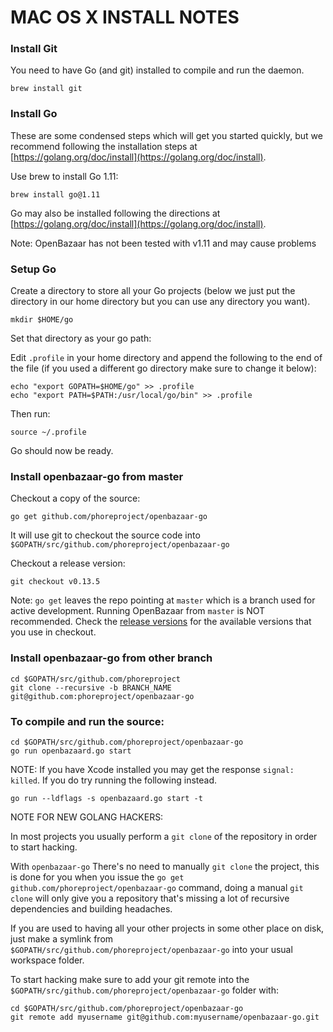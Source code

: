 MAC OS X INSTALL NOTES
====================

### Install Git

You need to have Go (and git) installed to compile and run the daemon.

```
brew install git
```

### Install Go
These are some condensed steps which will get you started quickly, but we recommend following the installation steps at [https://golang.org/doc/install](https://golang.org/doc/install).

Use brew to install Go 1.11:
```
brew install go@1.11
```

Go may also be installed following the directions at [https://golang.org/doc/install](https://golang.org/doc/install).

Note: OpenBazaar has not been tested with v1.11 and may cause problems

### Setup Go

Create a directory to store all your Go projects (below we just put the directory in our home directory but you can use any directory you want).

```
mkdir $HOME/go
```

Set that directory as your go path:

Edit `.profile` in your home directory and append the following to the end of the file (if you used a different go directory make sure to change it below):
```
echo "export GOPATH=$HOME/go" >> .profile
echo "export PATH=$PATH:/usr/local/go/bin" >> .profile
```

Then run:
```
source ~/.profile
```

Go should now be ready.

### Install openbazaar-go from master

Checkout a copy of the source:
```
go get github.com/phoreproject/openbazaar-go
```


It will use git to checkout the source code into `$GOPATH/src/github.com/phoreproject/openbazaar-go`

Checkout a release version:
```
git checkout v0.13.5
```

Note: `go get` leaves the repo pointing at `master` which is a branch used for active development. Running OpenBazaar from `master` is NOT recommended. Check the [release versions](https://github.com/phoreproject/openbazaar-go/releases) for the available versions that you use in checkout.

### Install openbazaar-go from other branch
```
cd $GOPATH/src/github.com/phoreproject
git clone --recursive -b BRANCH_NAME git@github.com:phoreproject/openbazaar-go
```

### To compile and run the source:
```
cd $GOPATH/src/github.com/phoreproject/openbazaar-go
go run openbazaard.go start
```

NOTE: If you have Xcode installed you may get the response `signal: killed`. If you do try running the following instead.

```
go run --ldflags -s openbazaard.go start -t
```

NOTE FOR NEW GOLANG HACKERS: 

In most projects you usually perform a `git clone` of the repository in order to start hacking. 

With `openbazaar-go` There's no need to manually `git clone` the project, this is done for you when you issue the `go get github.com/phoreproject/openbazaar-go` command, doing a manual `git clone` will only give you a repository that's missing a lot of recursive dependencies and building headaches.

If you are used to having all your other projects in some other place on disk, just make a symlink from `$GOPATH/src/github.com/phoreproject/openbazaar-go` into your usual workspace folder.

To start hacking make sure to add your git remote into the `$GOPATH/src/github.com/phoreproject/openbazaar-go` folder with:
```
cd $GOPATH/src/github.com/phoreproject/openbazaar-go
git remote add myusername git@github.com:myusername/openbazaar-go.git
```
